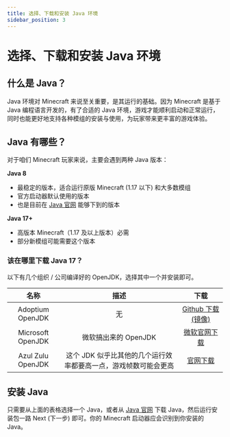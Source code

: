 ```yaml
---
title: 选择、下载和安装 Java 环境
sidebar_position: 3
---
```


# 选择、下载和安装 Java 环境

## 什么是 Java？

Java 环境对 Minecraft 来说至关重要，是其运行的基础。因为 Minecraft 是基于 Java 编程语言开发的，有了合适的 Java 环境，游戏才能顺利启动和正常运行，同时也能更好地支持各种模组的安装与使用，为玩家带来更丰富的游戏体验。

## Java 有哪些？

对于咱们 Minecraft 玩家来说，主要会遇到两种 Java 版本：

**Java 8**

- 最稳定的版本，适合运行原版 Minecraft (1.17 以下) 和大多数模组
- 官方启动器默认使用的版本
- 也是目前在 [Java 官网](https://java.com) 能够下到的版本

**Java 17+**

- 高版本 Minecraft（1.17 及以上版本）必需
- 部分新模组可能需要这个版本

### 该在哪里下载 Java 17？

以下有几个组织 / 公司编译好的 OpenJDK，选择其中一个并安装即可。

| 名称 | 描述 | 下载 |
|:-:|:-:|:-:|
|Adoptium OpenJDK | 无 |[Github 下载 (镜像)](https://github.moeyy.xyz/https://github.com/adoptium/temurin17-binaries/releases/download/jdk-17.0.15%2B6/OpenJDK17U-jre_x64_windows_hotspot_17.0.15_6.msi)|
|Microsoft OpenJDK | 微软搞出来的 OpenJDK|[微软官网下载](https://aka.ms/download-jdk/microsoft-jdk-17.0.15-windows-x64.msi)|
|Azul Zulu OpenJDK | 这个 JDK 似乎比其他的几个运行效率都要高一点，游戏帧数可能会更高 |[官网下载](https://cdn.azul.com/zulu/bin/zulu17.58.21-ca-jre17.0.15-win_x64.msi)|

## 安装 Java

只需要从上面的表格选择一个 Java，或者从 [Java 官网](https://java.com) 下载 Java，然后运行安装包一路 Next (下一步) 即可。你的 Minecraft 启动器应会识别到你安装的 Java。